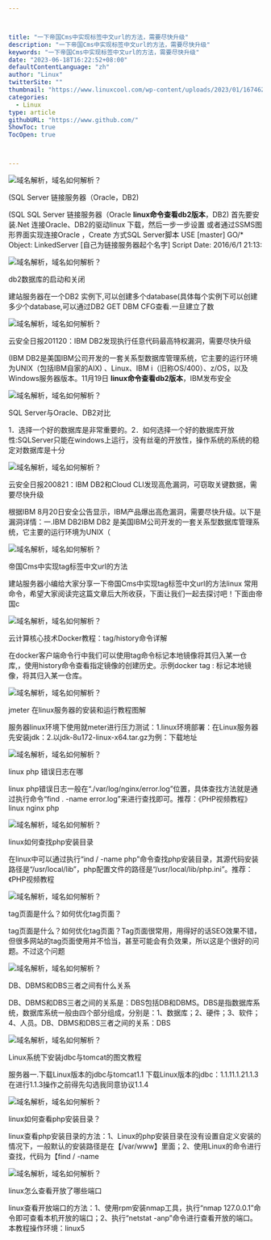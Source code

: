 ```yaml
---



title: "一下帝国Cms中实现标签中文url的方法，需要尽快升级"
description: "一下帝国Cms中实现标签中文url的方法，需要尽快升级"
keywords: "一下帝国Cms中实现标签中文url的方法，需要尽快升级"
date: "2023-06-18T16:22:52+08:00"
defaultContentLanguage: "zh"
author: "Linux"
twitterSite: ""
thumbnail: "https://www.linuxcool.com/wp-content/uploads/2023/01/1674626428637_0.gif"
categories:
  - Linux
type: article
githubURL: "https://www.github.com/"
ShowToc: true
TocOpen: true



---
```


![域名解析，域名如何解析？](https://www.linuxcool.com/wp-content/uploads/2023/01/1674626428637_0.gif)

(SQL Server 链接服务器（Oracle，DB2) 

(SQL SQL Server 链接服务器（Oracle **linux命令查看db2版本**，DB2) 首先要安装.Net 连接Oracle、DB2的驱动linux 下载，然后一步一步设置 或者通过SSMS图形界面实现连接Oracle ，Create 方式SQL Server脚本 USE [master] GO/* Object: LinkedServer [自己为链接服务器起个名字] Script Date: 2016/6/1 21:13:

![域名解析，域名如何解析？](https://www.linuxcool.com/wp-content/uploads/2023/01/1674626428637_0.gif)

db2数据库的启动和关闭

建站服务器在一个DB2 实例下,可以创建多个database(具体每个实例下可以创建多少个database,可以通过DB2 GET DBM CFG查看.一旦建立了数

![域名解析，域名如何解析？](https://www.linuxcool.com/wp-content/uploads/2023/01/1674626428637_0.gif)

云安全日报201120：IBM DB2发现执行任意代码最高特权漏洞，需要尽快升级

(IBM DB2是美国IBM公司开发的一套关系型数据库管理系统，它主要的运行环境为UNIX（包括IBM自家的AIX) 、Linux、IBM i（旧称OS/400）、z/OS，以及Windows服务器版本。11月19日 **linux命令查看db2版本**，IBM发布安全

![域名解析，域名如何解析？](https://www.linuxcool.com/wp-content/uploads/2023/01/1674626428637_0.gif)

SQL Server与Oracle、DB2对比

1．选择一个好的数据库是非常重要的。2．如何选择一个好的数据库开放性:SQLServer只能在windows上运行，没有丝毫的开放性，操作系统的系统的稳定对数据库是十分

![域名解析，域名如何解析？](https://www.linuxcool.com/wp-content/uploads/2023/01/1674626428637_0.gif)

云安全日报200821：IBM DB2和Cloud CLI发现高危漏洞，可窃取关键数据，需要尽快升级

根据IBM 8月20日安全公告显示，IBM产品爆出高危漏洞，需要尽快升级。以下是漏洞详情：一.IBM DB2IBM DB2 是美国IBM公司开发的一套关系型数据库管理系统，它主要的运行环境为UNIX（

![域名解析，域名如何解析？](https://www.linuxcool.com/wp-content/uploads/2023/01/1674626428637_0.gif)

帝国Cms中实现tag标签中文url的方法

建站服务器小编给大家分享一下帝国Cms中实现tag标签中文url的方法linux 常用命令，希望大家阅读完这篇文章后大所收获，下面让我们一起去探讨吧！下面由帝国c

![域名解析，域名如何解析？](https://www.linuxcool.com/wp-content/uploads/2023/01/1674626428637_0.gif)

云计算核心技术Docker教程：tag/history命令详解

在docker客户端命令行中我们可以使用tag命令标记本地镜像将其归入某一仓库,，使用history命令查看指定镜像的创建历史。示例docker tag : 标记本地镜像，将其归入某一仓库。

![域名解析，域名如何解析？](https://www.linuxcool.com/wp-content/uploads/2023/01/1674626428637_0.gif)

jmeter 在linux服务器的安装和运行教程图解

服务器linux环境下使用就meter进行压力测试：1.linux环境部署：在Linux服务器先安装jdk：2.以jdk-8u172-linux-x64.tar.gz为例：下载地址

![域名解析，域名如何解析？](https://www.linuxcool.com/wp-content/uploads/2023/01/1674626428637_0.gif)

linux php 错误日志在哪

linux php错误日志一般在“./var/log/nginx/error.log”位置，具体查找方法就是通过执行命令“find . -name error.log”来进行查找即可。推荐：《PHP视频教程》linux nginx php

![域名解析，域名如何解析？](https://www.linuxcool.com/wp-content/uploads/2023/01/1674626428637_0.gif)

linux如何查找php安装目录

在linux中可以通过执行“ind / -name php”命令查找php安装目录，其源代码安装路径是“/usr/local/lib”，php配置文件的路径是“/usr/local/lib/php.ini”。推荐：《PHP视频教程

![域名解析，域名如何解析？](https://www.linuxcool.com/wp-content/uploads/2023/01/1674626428637_0.gif)

tag页面是什么？如何优化tag页面？

tag页面是什么？如何优化tag页面？Tag页面很常用，用得好的话SEO效果不错，但很多网站的tag页面使用并不恰当，甚至可能会有负效果，所以这是个很好的问题。不过这个问题

![域名解析，域名如何解析？](https://www.linuxcool.com/wp-content/uploads/2023/01/1674626428637_0.gif)

DB、DBMS和DBS三者之间有什么关系

DB、DBMS和DBS三者之间的关系是：DBS包括DB和DBMS。DBS是指数据库系统，数据库系统一般由四个部分组成，分别是：1、数据库；2、硬件；3、软件；4、人员。DB、DBMS和DBS三者之间的关系：DBS

![域名解析，域名如何解析？](https://www.linuxcool.com/wp-content/uploads/2023/01/1674626428637_0.gif)

Linux系统下安装jdbc与tomcat的图文教程

服务器一.下载Linux版本的jdbc与tomcat1.1 下载Linux版本的jdbc：1.1.11.1.21.1.3在进行1.1.3操作之前得先勾选我同意协议1.1.4

![域名解析，域名如何解析？](https://www.linuxcool.com/wp-content/uploads/2023/01/1674626428637_0.gif)

linux如何查看php安装目录？

linux查看php安装目录的方法：1、Linux的php安装目录在没有设置自定义安装的情况下，一般默认的安装路径是在【/var/www】里面；2、使用Linux的命令进行查找，代码为【find / -name

![域名解析，域名如何解析？](https://www.linuxcool.com/wp-content/uploads/2023/01/1674626428637_0.gif)

linux怎么查看开放了哪些端口

linux查看开放端口的方法：1、使用rpm安装nmap工具，执行“nmap 127.0.0.1”命令即可查看本机开放的端口；2、执行“netstat -anp”命令进行查看开放的端口。本教程操作环境：linux5